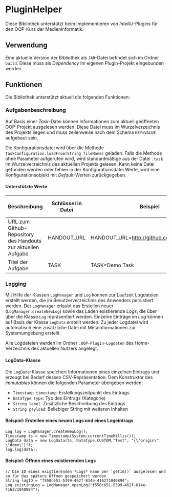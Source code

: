 # PluginHelper

Diese Bibliothek unterstützt beim Implementieren von *IntelliJ*-Plugins für den OOP-Kurs der Medieninformatik.

## Verwendung

Eine aktuelle Version der Bibliothek als `JAR`-Datei befindet sich im Ordner `build`. Diese muss als *Dependency* im eigenen Plugin-Projekt eingebunden werden.

## Funktionen

Die Bibliothek unterstützt aktuell die folgenden Funktionen:

### Aufgabenbeschreibung

Auf Basis einer *Task*-Datei können Informationen zum aktuell geöffneten OOP-Projekt ausgelesen werden. Diese Datei muss im Wurzelverzeichnis des Projekts liegen und muss zeilenweise nach dem Schema `KEY=VALUE` aufgebaut sein. 

Die Konfigurationsdatei wird über die Methode `TaskConfiguration.loadFrom(String fileName)` geladen. Falls die Methode ohne Parameter aufgerufen wird, wird standardmäßige aus der Datei `.task` im Wurzelverzeichnis des aktuellen Projekts gelesen. Kann keine Datei gefunden werden oder fehlen in der Konfigurationsdatei Werte, wird eine Konfigurationsobjekt mit *Default*-Werten zurückgegeben.

#### Unterstützte Werte

| Beschreibung | Schlüssel in Datei | Beispiel | Default-Wert | Getter-Methode in TaskConfiguration |
|--------------|--------------------|----------|--------------|-------------------------------------|
| URL zum Github-Repository des Handouts zur aktuellen Aufgabe | HANDOUT_URL        | HANDOUT_URL=http://github.com/OOP/Handout | https://github.com/esolneman/OOP-Helper-Handout-Template | `String getHandoutURL()` | 
| Titel der Aufgabe | TASK        | TASK=Demo Task | "Demo Task" | `String getTaskTitle()` | 

### Logging

Mit Hilfe der  Klassen `LogManager` und `Log` können zur Laufzeit Logdateien erstellt werden, die im Benutzerverzeichnis des Anwenders persistiert werden. Der `LogManager` erlaubt das Erstellen neuer (`LogManager.createNewLog`) sowie das Laden existierende *Logs*, die über über die Klasse `Log` repräsentiert werden. Einzelne Einträge im *Log* können auf Basis der Klasse `LogData` erstellt werden. Zu jeder Logdatei wird automatisch eine zusätzliche Datei mit Metainformationen zur Systemumgebung erstellt.

Alle Logdateien werden im Ordner `.OOP-Plugin-Logdaten` des *Home*-Verzeichnis des aktuellen Nutzers angelegt. 

#### LogData-Klasse

Die `LogData`-Klasse speichert Informationen eines einzelnen Eintrags und erzeugt bei Bedarf dessen CSV-Repräsentation. Dem Konstruktor des *immutables* können die folgenden Parameter übergeben werden:

- `Timestamp timestamp`: Erstellungszeitpunkt des Eintrags
- `DataType type`: Typ des Eintrags (Kategorie)
- `String label`: Zusätzliche Beschreibung des Eintrags
- `String payload`: Beliebiger String mit weiteren Inhalten

#### Beispiel: Erstellen eines neuen Logs und eines Logeintrags

```
Log log = LogManager.createNewLog();
Timestamp ts = new Timestamp(System.currentTimeMillis());
LogData data = new LogData(ts, DataType.CUSTOM,"Test", "{\"origin\": \"demo\"}");
log.log(data);
```

#### Beispiel: Öffnen eines existierenden Logs

```
// Die ID eines existierenden *Logs* kann per `getId()` ausgelesen und so für das spätere Öffnen gespeichert werden
String logID = "f550c651-5399-462f-814e-416271040894";
Log existingLog = LogManager.openLog("f550c651-5399-462f-814e-416271040894");
```